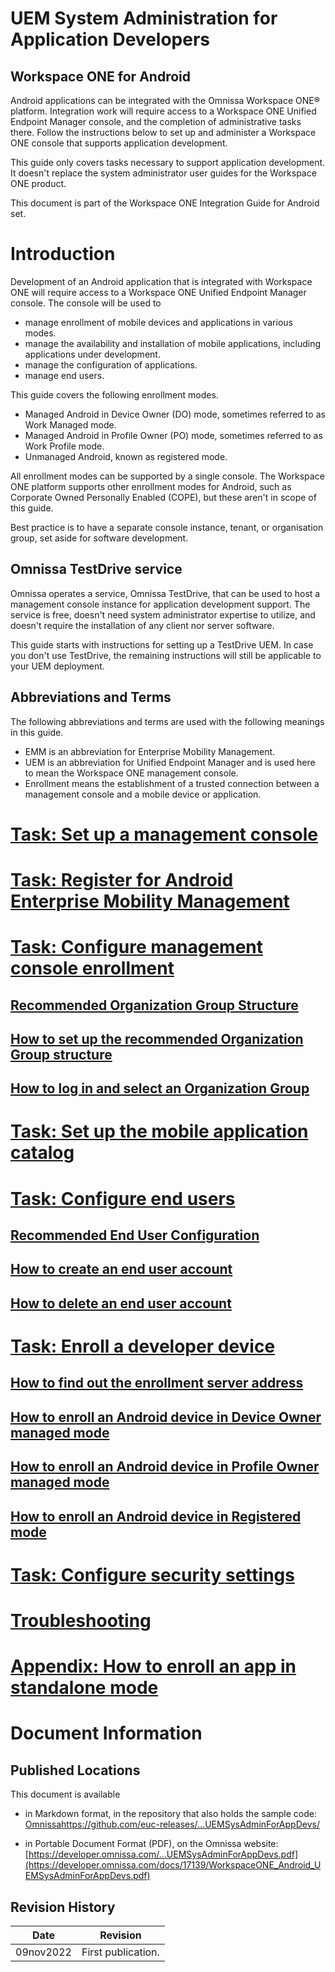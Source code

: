 # UEM System Administration for Application Developers
## Workspace ONE for Android
Android applications can be integrated with the Omnissa Workspace ONE® platform.
Integration work will require access to a Workspace ONE Unified Endpoint Manager
console, and the completion of administrative tasks there. Follow the
instructions below to set up and administer a Workspace ONE console that
supports application development.

This guide only covers tasks necessary to support application development. It
doesn't replace the system administrator user guides for the Workspace ONE
product.

This document is part of the Workspace ONE Integration Guide for Android set.

# Introduction
Development of an Android application that is integrated with Workspace ONE will
require access to a Workspace ONE Unified Endpoint Manager console. The console
will be used to

-   manage enrollment of mobile devices and applications in various modes.
-   manage the availability and installation of mobile applications, including
    applications under development.
-   manage the configuration of applications.
-   manage end users.

This guide covers the following enrollment modes.

-   Managed Android in Device Owner (DO) mode, sometimes referred to as Work
    Managed mode.
-   Managed Android in Profile Owner (PO) mode, sometimes referred to as Work
    Profile mode.
-   Unmanaged Android, known as registered mode.

All enrollment modes can be supported by a single console. The Workspace ONE
platform supports other enrollment modes for Android, such as Corporate Owned
Personally Enabled (COPE), but these aren't in scope of this guide.

Best practice is to have a separate console instance, tenant, or organisation
group, set aside for software development.

## Omnissa TestDrive service
Omnissa operates a service, Omnissa TestDrive, that can be used to host a
management console instance for application development support. The service is
free, doesn't need system administrator expertise to utilize, and doesn't
require the installation of any client nor server software.

This guide starts with instructions for setting up a TestDrive UEM. In case you
don't use TestDrive, the remaining instructions will still be applicable to your
UEM deployment.

## Abbreviations and Terms
The following abbreviations and terms are used with the following meanings in
this guide.

-   EMM is an abbreviation for Enterprise Mobility Management.
-   UEM is an abbreviation for Unified Endpoint Manager and is used here to mean
    the Workspace ONE management console.
-   Enrollment means the establishment of a trusted connection between a
    management console and a mobile device or application.

# [Task: Set up a management console](01Task_Set-up-a-management-console/readme.md)

# [Task: Register for Android Enterprise Mobility Management](02Task_Register-for-Android-Enterprise-Mobility-Management/readme.md)

# [Task: Configure management console enrollment](03Task_Configure-management-console-enrollment/readme.md)

## [Recommended Organization Group Structure](03Task_Configure-management-console-enrollment/01Recommended-Organization-Group-Structure/readme.md)

## [How to set up the recommended Organization Group structure](03Task_Configure-management-console-enrollment/02How-to-set-up-the-recommended-Organization-Group-structure/readme.md)

## [How to log in and select an Organization Group](03Task_Configure-management-console-enrollment/03How-to-log-in-and-select-an-Organization-Group/readme.md)

# [Task: Set up the mobile application catalog](04Task_Set-up-the-mobile-application-catalog/readme.md)

# [Task: Configure end users](05Task_Configure-end-users/readme.md)

## [Recommended End User Configuration](05Task_Configure-end-users/01Recommended-End-User-Configuration/readme.md)

## [How to create an end user account](05Task_Configure-end-users/02How-to-create-an-end-user-account/readme.md)

## [How to delete an end user account](05Task_Configure-end-users/03How-to-delete-an-end-user-account/readme.md)

# [Task: Enroll a developer device](06Task_Enroll-a-developer-device/readme.md)

## [How to find out the enrollment server address](06Task_Enroll-a-developer-device/01How-to-find-out-the-enrollment-server-address/readme.md)

## [How to enroll an Android device in Device Owner managed mode](06Task_Enroll-a-developer-device/02How-to-enroll-an-Android-device-in-Device-Owner-managed-mode/readme.md)

## [How to enroll an Android device in Profile Owner managed mode](06Task_Enroll-a-developer-device/03How-to-enroll-an-Android-device-in-Profile-Owner-managed-mode/readme.md)

## [How to enroll an Android device in Registered mode](06Task_Enroll-a-developer-device/04How-to-enroll-an-Android-device-in-Registered-mode/readme.md)

# [Task: Configure security settings](07Task_Configure-security-settings/readme.md)

# [Troubleshooting](13Troubleshooting/readme.md)

# [Appendix: How to enroll an app in standalone mode](14Appendix_How-to-enroll-an-app-in-standalone-mode/readme.md)

# Document Information
## Published Locations
This document is available

-   in Markdown format, in the repository that also holds the sample code:  
    [Omnissahttps://github.com/euc-releases/...UEMSysAdminForAppDevs/](https://github.com/euc-releases/workspace-ONE-SDK-integration-samples/blob/main/IntegrationGuideForAndroid/Guides/50UEMSysAdminForAppDevs/readme.md)

-   in Portable Document Format (PDF), on the Omnissa website:  
    [https://developer.omnissa.com/...UEMSysAdminForAppDevs.pdf](https://developer.omnissa.com/docs/17139/WorkspaceONE_Android_UEMSysAdminForAppDevs.pdf)

## Revision History
|Date     |Revision          |
|---------|------------------|
|09nov2022|First publication.|

